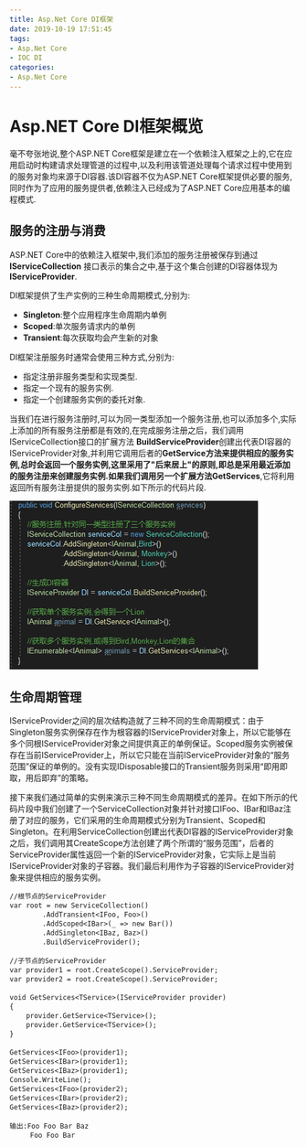 ```yaml
---
title: Asp.Net Core DI框架
date: 2019-10-19 17:51:45
tags:
- Asp.Net Core
- IOC DI
categories:
- Asp.Net Core
---
```

# Asp.NET Core DI框架概览
毫不夸张地说,整个ASP.NET Core框架是建立在一个依赖注入框架之上的,它在应用启动时构建请求处理管道的过程中,以及利用该管道处理每个请求过程中使用到的服务对象均来源于DI容器.该DI容器不仅为ASP.NET Core框架提供必要的服务,同时作为了应用的服务提供者,依赖注入已经成为了ASP.NET Core应用基本的编程模式.

## 服务的注册与消费
ASP.NET Core中的依赖注入框架中,我们添加的服务注册被保存到通过 __IServiceCollection__ 接口表示的集合之中,基于这个集合创建的DI容器体现为 __IServiceProvider__.

DI框架提供了生产实例的三种生命周期模式,分别为:
* __Singleton__:整个应用程序生命周期内单例
* __Scoped__:单次服务请求内的单例
* __Transient__:每次获取均会产生新的对象

DI框架注册服务时通常会使用三种方式,分别为:
* 指定注册非服务类型和实现类型.
* 指定一个现有的服务实例.
* 指定一个创建服务实例的委托对象.

当我们在进行服务注册时,可以为同一类型添加一个服务注册,也可以添加多个,实际上添加的所有服务注册都是有效的,在完成服务注册之后，我们调用IServiceCollection接口的扩展方法  **BuildServiceProvider**创建出代表DI容器的IServiceProvider对象,并利用它调用后者的**GetService<T>**方法来提供相应的服务实例,总时会返回一个服务实例,这里采用了"后来居上"的原则,即总是采用最近添加的服务注册来创建服务实例.如果我们调用另一个扩展方法**GetServices<T>**,它将利用返回所有服务注册提供的服务实例.如下所示的代码片段.

![alt](Asp-Net-Core-DI框架/DI1.jpg)


## 生命周期管理
IServiceProvider之间的层次结构造就了三种不同的生命周期模式：由于Singleton服务实例保存在作为根容器的IServiceProvider对象上，所以它能够在多个同根IServiceProvider对象之间提供真正的单例保证。Scoped服务实例被保存在当前IServiceProvider上，所以它只能在当前IServiceProvider对象的“服务范围”保证的单例的。没有实现IDisposable接口的Transient服务则采用“即用即取，用后即弃”的策略。

接下来我们通过简单的实例来演示三种不同生命周期模式的差异。在如下所示的代码片段中我们创建了一个ServiceCollection对象并针对接口IFoo、IBar和IBaz注册了对应的服务，它们采用的生命周期模式分别为Transient、Scoped和Singleton。在利用ServiceCollection创建出代表DI容器的IServiceProvider对象之后，我们调用其CreateScope方法创建了两个所谓的“服务范围”，后者的ServiceProvider属性返回一个新的IServiceProvider对象，它实际上是当前IServiceProvider对象的子容器。我们最后利用作为子容器的IServiceProvider对象来提供相应的服务实例。

    //根节点的ServiceProvider
    var root = new ServiceCollection()
            .AddTransient<IFoo, Foo>()
            .AddScoped<IBar>(_ => new Bar())
            .AddSingleton<IBaz, Baz>()
            .BuildServiceProvider();

    //子节点的ServiceProvider
    var provider1 = root.CreateScope().ServiceProvider;
    var provider2 = root.CreateScope().ServiceProvider;

    void GetServices<TService>(IServiceProvider provider)
    {
        provider.GetService<TService>();
        provider.GetService<TService>();
    }

    GetServices<IFoo>(provider1);
    GetServices<IBar>(provider1);
    GetServices<IBaz>(provider1);
    Console.WriteLine();
    GetServices<IFoo>(provider2);
    GetServices<IBar>(provider2);
    GetServices<IBaz>(provider2);

    输出:Foo Foo Bar Baz
         Foo Foo Bar


